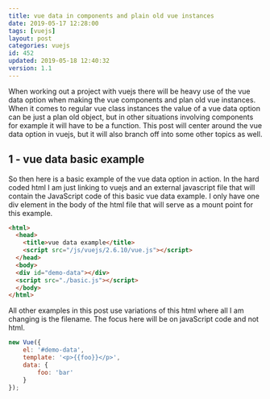 ```yaml
---
title: vue data in components and plain old vue instances
date: 2019-05-17 12:28:00
tags: [vuejs]
layout: post
categories: vuejs
id: 452
updated: 2019-05-18 12:40:32
version: 1.1
---
```


When working out a project with vuejs there will be heavy use of the vue data option when making the vue components and plan old vue instances. When it comes to regular vue class instances the value of a vue data option can be just a plan old object, but in other situations involving components for example it will have to be a function. This post will center around the vue data option in vuejs, but it will also branch off into some other topics as well.

<!-- more -->

## 1 - vue data basic example

So then here is a basic example of the vue data option in action. In the hard coded html I am just linking to vuejs and an external javascript file that will contain the JavaScript code of this basic vue data example. I only have one div element in the body of the html file that will serve as a mount point for this example.

```html
<html>
  <head>
    <title>vue data example</title>
    <script src="/js/vuejs/2.6.10/vue.js"></script>
  </head>
  <body>
  <div id="demo-data"></div>
  <script src="./basic.js"></script>
  </body>
</html>
```

All other examples in this post use variations of this html where all I am changing is the filename. The focus here will be on javaScript code and not html.

```js
new Vue({
    el: '#demo-data',
    template: '<p>{{foo}}</p>',
    data: {
        foo: 'bar'
    }
});

```